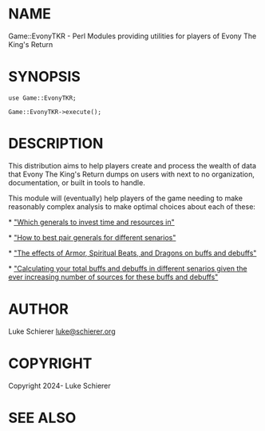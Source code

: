 # NAME

Game::EvonyTKR - Perl Modules providing utilities for players of Evony The King's Return

# SYNOPSIS

    use Game::EvonyTKR;

    Game::EvonyTKR->execute();

# DESCRIPTION

This distribution aims to help players create and process the wealth of data that Evony The King's Return dumps on users with next to no organization, documentation, or built in tools to handle. 

This module will (eventually) help players of the game needing to make reasonably complex analysis to make optimal choices about each of these:

\* ["Which generals to invest time and resources in"](#which-generals-to-invest-time-and-resources-in)

\* ["How to best pair generals for different senarios"](#how-to-best-pair-generals-for-different-senarios)

\* ["The effects of Armor, Spiritual Beats, and Dragons on buffs and debuffs"](#the-effects-of-armor-spiritual-beats-and-dragons-on-buffs-and-debuffs)

\* ["Calculating your total buffs and debuffs in different senarios given the ever increasing number of sources for these buffs and debuffs"](#calculating-your-total-buffs-and-debuffs-in-different-senarios-given-the-ever-increasing-number-of-sources-for-these-buffs-and-debuffs)

# AUTHOR

Luke Schierer <luke@schierer.org>

# COPYRIGHT

Copyright 2024- Luke Schierer

# SEE ALSO
